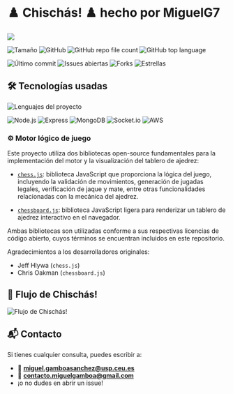 # ♟️ Chischás! ♟️ hecho por MiguelG7
<a href="https://github.com/MiguelG7">
  <img src="https://readme-typing-svg.demolab.com?lines=¡JUEGA+CHESS+EN+UN+CHÁS!+(っᵔ◡ᵔ)っ ♝ ♖ ♞ ♙ ♚&font=Fira+Code&center=false&width=650&height=50&color=FFD311&vCenter=true&pause=1000&size=22&background=00000000" />
</a>

![Tamaño](https://img.shields.io/github/repo-size/MiguelG7/Chischas?color=FFD311)
![GitHub](https://img.shields.io/github/license/MiguelG7/Chischas?color=FFD311)
![GitHub repo file count](https://img.shields.io/github/directory-file-count/MiguelG7/Chischas?color=FFD311)
![GitHub top language](https://img.shields.io/github/languages/top/MiguelG7/Chischas?color=FFD311)


![Último commit](https://img.shields.io/github/last-commit/MiguelG7/TFG?color=FFD311&label=Último%20commit&style=for-the-badge&logo=github&logoColor=white)
![Issues abiertas](https://img.shields.io/github/issues/MiguelG7/TFG?color=FFD311&style=for-the-badge)
![Forks](https://img.shields.io/github/forks/MiguelG7/TFG?color=FFD311&style=for-the-badge)
![Estrellas](https://img.shields.io/github/stars/MiguelG7/TFG?color=FFD311&style=for-the-badge)

## 🛠️ Tecnologías usadas
<img src="https://github-readme-stats.vercel.app/api/top-langs/?username=MiguelG7&repo=Chischas&layout=compact&title_color=FFD311&text_color=FFD311&bg_color=000000&border_color=FFD311" alt="Lenguajes del proyecto" />

![Node.js](https://img.shields.io/badge/Node.js-FFD311?style=for-the-badge&logo=node.js&logoColor=black)
![Express](https://img.shields.io/badge/Express-FFD311?style=for-the-badge&logo=express&logoColor=black)
![MongoDB](https://img.shields.io/badge/MongoDB-FFD311?style=for-the-badge&logo=mongodb&logoColor=black)
![Socket.io](https://img.shields.io/badge/Socket.io-FFD311?style=for-the-badge&logo=socket.io&logoColor=black)
![AWS](https://img.shields.io/badge/AWS-FFD311?style=for-the-badge&logo=amazonaws&logoColor=black)

### ⚙️ Motor lógico de juego

Este proyecto utiliza dos bibliotecas open-source fundamentales para la implementación del motor y la visualización del tablero de ajedrez:

- [`chess.js`](https://github.com/jhlywa/chess.js): biblioteca JavaScript que proporciona la lógica del juego, incluyendo la validación de movimientos, generación de jugadas legales, verificación de jaque y mate, entre otras funcionalidades relacionadas con la mecánica del ajedrez.

- [`chessboard.js`](https://github.com/oakmac/chessboardjs): biblioteca JavaScript ligera para renderizar un tablero de ajedrez interactivo en el navegador.

Ambas bibliotecas son utilizadas conforme a sus respectivas licencias de código abierto, cuyos términos se encuentran incluidos en este repositorio.

Agradecimientos a los desarrolladores originales:
- Jeff Hlywa (`chess.js`)
- Chris Oakman (`chessboard.js`)

## 💬 Flujo de Chischás!
![Flujo de Chischás!](/info/Flujo%20de%20Chischás.png)

## 📬 Contacto
Si tienes cualquier consulta, puedes escribir a:
- 📧 **miguel.gamboasanchez@usp.ceu.es**
- 📧 **contacto.miguelgamboa@gmail.com**
- ¡o no dudes en abrir un issue!
